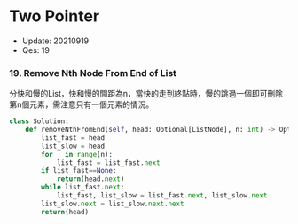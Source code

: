 # Two Pointer

- Update: 20210919
- Qes: 19

### 19. Remove Nth Node From End of List

分快和慢的List，快和慢的間距為n，當快的走到終點時，慢的跳過一個即可刪除第n個元素，需注意只有一個元素的情況。

``` Python
class Solution:
    def removeNthFromEnd(self, head: Optional[ListNode], n: int) -> Optional[ListNode]:
        list_fast = head
        list_slow = head
        for _ in range(n):
            list_fast = list_fast.next
        if list_fast==None:
            return(head.next)
        while list_fast.next:
            list_fast, list_slow = list_fast.next, list_slow.next
        list_slow.next = list_slow.next.next
        return(head)
```